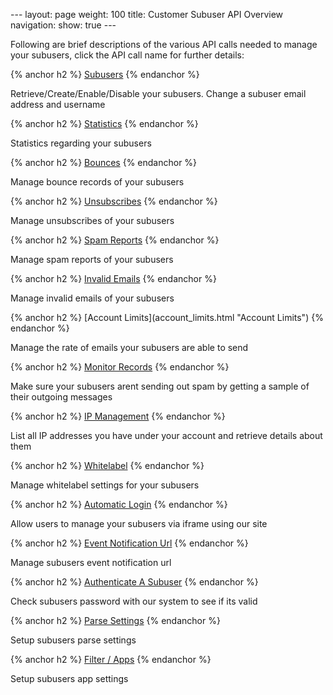 --- layout: page weight: 100 title: Customer Subuser API Overview
navigation: show: true ---

Following are brief descriptions of the various API calls needed to
manage your subusers, click the API call name for further details:

{% anchor h2 %} [Subusers](subusers.html "Subusers") {% endanchor %}

Retrieve/Create/Enable/Disable your subusers. Change a subuser email
address and username

{% anchor h2 %} [Statistics](statistics.html "Statistics") {% endanchor
%}

Statistics regarding your subusers

{% anchor h2 %} [Bounces](subuser_bounces.html "Subuser Bounces") {%
endanchor %}

Manage bounce records of your subusers

{% anchor h2 %}
[Unsubscribes](subuser_unsubscribes.html "Subusers Unsubscribes") {%
endanchor %}

Manage unsubscribes of your subusers

{% anchor h2 %} [Spam
Reports](subuser_spam_reports.html "Subuser Spam Reports") {% endanchor
%}

Manage spam reports of your subusers

{% anchor h2 %} [Invalid
Emails](invalid_emails.html "Subuser Invalid Emails") {% endanchor %}

Manage invalid emails of your subusers

</dl>
</p>
{% anchor h2 %} [Account Limits](account_limits.html "Account Limits")
{% endanchor %}

Manage the rate of emails your subusers are able to send

{% anchor h2 %} [Monitor
Records](monitor_records.html "Monitor Records") {% endanchor %}

Make sure your subusers arent sending out spam by getting a sample of
their outgoing messages

{% anchor h2 %} [IP Management](ip_management.html "IP Management") {%
endanchor %}

List all IP addresses you have under your account and retrieve details
about them

{% anchor h2 %} [Whitelabel](whitelabel.html "Whitelabel") {% endanchor
%}

Manage whitelabel settings for your subusers

{% anchor h2 %} [Automatic
Login](automatic_login.html "Automatic Login") {% endanchor %}

Allow users to manage your subusers via iframe using our site

{% anchor h2 %} [Event Notification
Url](event_notification_url.html "Customer Subuser Event Notification URL")
{% endanchor %}

Manage subusers event notification url

{% anchor h2 %} [Authenticate A
Subuser](authenticate_a_subuser.html "Authenticate A Subuser") {%
endanchor %}

Check subusers password with our system to see if its valid

{% anchor h2 %} [Parse Settings](parse_settings.html "Parse Settings")
{% endanchor %}

Setup subusers parse settings

{% anchor h2 %} [Filter / Apps](apps.html "Filter / Apps") {% endanchor
%}

Setup subusers app settings
